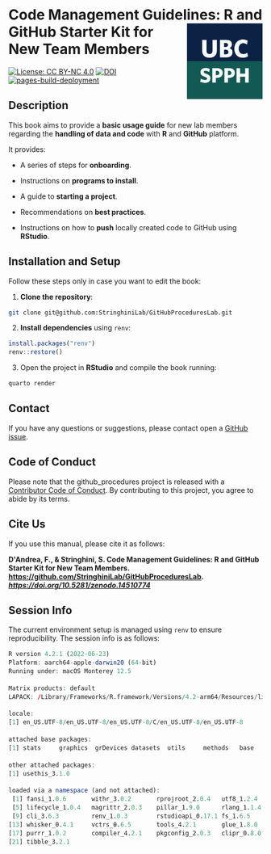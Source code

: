 # Code Management Guidelines: <img src="img/logo.png" align="right" height="150"/> R and GitHub Starter Kit for New Team Members

[![License: CC BY-NC 4.0](https://img.shields.io/badge/License-CC_BY--NC_4.0-lightgrey.svg)](https://creativecommons.org/licenses/by-nc/4.0/) [![DOI](https://zenodo.org/badge/896263653.svg)](https://doi.org/10.5281/zenodo.14510774) [![pages-build-deployment](https://github.com/StringhiniLab/GitHubProceduresLab/actions/workflows/pages/pages-build-deployment/badge.svg)](https://github.com/StringhiniLab/GitHubProceduresLab/actions/workflows/pages/pages-build-deployment)

## Description
This book aims to provide a **basic usage guide** for new lab members regarding the **handling of data and code** with **R** and **GitHub** platform.

It provides:

- A series of steps for **onboarding**.

- Instructions on **programs to install**.

- A guide to **starting a project**.

- Recommendations on **best practices**.

- Instructions on how to **push** locally created code to GitHub using **RStudio**.

## Installation and Setup 
Follow these steps only in case you want to edit the book:

1. **Clone the repository**:
```bash
git clone git@github.com:StringhiniLab/GitHubProceduresLab.git
```
2. **Install dependencies** using `renv`:
```r
install.packages("renv")
renv::restore()
```
3. Open the project in **RStudio** and compile the book running:
```bash
quarto render
```
## Contact
If you have any questions or suggestions, please contact open a [GitHub issue](https://github.com/StringhiniLab/GitHubProceduresLab/issues).

## Code of Conduct
  
Please note that the github_procedures project is released with a [Contributor Code of Conduct](https://contributor-covenant.org/version/2/1/CODE_OF_CONDUCT.html). By contributing to this project, you agree to abide by its terms.

## Cite Us
If you use this manual, please cite it as follows:

**D'Andrea, F., & Stringhini, S. Code Management Guidelines: R and GitHub Starter Kit for New Team Members. https://github.com/StringhiniLab/GitHubProceduresLab. *https://doi.org/10.5281/zenodo.14510774***

## Session Info
The current environment setup is managed using `renv` to ensure reproducibility. The session info is as follows:

```r
R version 4.2.1 (2022-06-23)
Platform: aarch64-apple-darwin20 (64-bit)
Running under: macOS Monterey 12.5

Matrix products: default
LAPACK: /Library/Frameworks/R.framework/Versions/4.2-arm64/Resources/lib/libRlapack.dylib

locale:
[1] en_US.UTF-8/en_US.UTF-8/en_US.UTF-8/C/en_US.UTF-8/en_US.UTF-8

attached base packages:
[1] stats     graphics  grDevices datasets  utils     methods   base     

other attached packages:
[1] usethis_3.1.0

loaded via a namespace (and not attached):
 [1] fansi_1.0.6       withr_3.0.2       rprojroot_2.0.4   utf8_1.2.4       
 [5] lifecycle_1.0.4   magrittr_2.0.3    pillar_1.9.0      rlang_1.1.4      
 [9] cli_3.6.3         renv_1.0.3        rstudioapi_0.17.1 fs_1.6.5         
[13] whisker_0.4.1     vctrs_0.6.5       tools_4.2.1       glue_1.8.0       
[17] purrr_1.0.2       compiler_4.2.1    pkgconfig_2.0.3   clipr_0.8.0      
[21] tibble_3.2.1   
```

